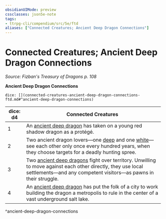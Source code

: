 ```yaml
---
obsidianUIMode: preview
cssclasses: json5e-note
tags:
- ttrpg-cli/compendium/src/5e/ftd
aliases: ["Connected Creatures; Ancient Deep Dragon Connections"]
---
```

# Connected Creatures; Ancient Deep Dragon Connections
*Source: Fizban's Treasury of Dragons p. 108* 

**Ancient Deep Dragon Connections**

`dice: [](connected-creatures-ancient-deep-dragon-connections-ftd.md#^ancient-deep-dragon-connections)`

| dice: d4 | Connected Creatures |
|----------|---------------------|
| 1 | An [ancient deep dragon](ancient-deep-dragon-ftd.md) has taken on a young red shadow dragon as a protégé. |
| 2 | Two ancient dragon lovers—one [deep](ancient-deep-dragon-ftd.md) and one [white](ancient-white-dragon.md)—see each other only once every hundred years, when they choose targets for a deadly hunting spree. |
| 3 | Two [ancient deep dragons](ancient-deep-dragon-ftd.md) fight over territory. Unwilling to move against each other directly, they use local settlements—and any competent visitors—as pawns in their struggle. |
| 4 | An [ancient deep dragon](ancient-deep-dragon-ftd.md) has put the folk of a city to work building the dragon a metropolis to rule in the center of a vast underground salt lake. |
^ancient-deep-dragon-connections